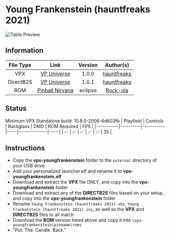 # Young Frankenstein (hauntfreaks 2021)

![Table Preview](https://vpuniverse.com/screenshots/monthly_2021_10/YF_DT_screenshot.jpg.e3a0919a4a6c99705a905d2412397326.jpg)

## Information
| File Type | Link | Version | Author(s) | 
|:---------:|:----:|:-------:|:---------:|
| VPX | [VP Universe](https://vpuniverse.com/files/file/7656-young-frankenstein-hauntfreaks-2021-107-only/) | 1.0.0 | [hauntfreaks](https://vpuniverse.com/profile/5216-hauntfreaks/) |
| DirectB2S | [VP Universe](https://vpuniverse.com/forums/files/file/7653-young-frankenstein-hauntfreaks-2021-2-and-3-screen-b2s/) | 1.0.1 | [hauntfreaks](https://vpuniverse.com/profile/5216-hauntfreaks/) |
| ROM | [Pinball Nirvana](https://pinballnirvana.com/forums/resources/eclipse.1763/) | eclipse | [Rock-ola](https://pinballnirvana.com/forums/members/rock-ola.1/) |

## Status 
Minimum VPX Standalone build: 10.8.0-2006-6d603fb
| Playfield | Controls | Backglass | DMD | ROM Required | FPS | 
|-----------|----------|-----------|-----|--------------|-----|
| :white_check_mark: | :white_check_mark: | :white_check_mark: | :white_check_mark: | :white_check_mark: | 35 |

## Instructions
- Copy the **vpx-youngfrankenstein** folder to the `external` directory of your USB drive
- Add your personalized launcher.elf and rename it to **vpx-youngfrankenstein.elf**
- Download and extract the **VPX** file ONLY, and copy into the **vpx-youngfrankenstein** folder
- Download and extract any of the **DIRECTB2S** files based on your setup, and copy into the **vpx-youngfrankenstein** folder
- Rename `Young Frankenstein (hauntfreaks 2021).vbs`, `Young Frankenstein (hauntfreaks 2021).ini`, as well as the **VPX** and **DIRECTB2S** files to all match
- Download the **ROM** version listed above and copy it into `\vpx-youngfrankenstein\pinmame\roms`
- "Put. The. Candle. Back."